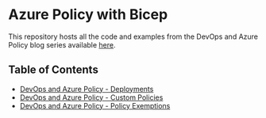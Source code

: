 # Azure Policy with Bicep

This repository hosts all the code and examples from the DevOps and Azure Policy blog series available [here](https://azurewithaj.com/).

## Table of Contents

- [DevOps and Azure Policy - Deployments](https://azurewithaj.com/posts/azure-policy-bicep-series-deploy/)
- [DevOps and Azure Policy - Custom Policies](https://azurewithaj.com/posts/devops-azure-policy-series-custom-policies/)
- [DevOps and Azure Policy - Policy Exemptions](https://azurewithaj.com/posts/devops-azure-policy-series-exemptions/)
